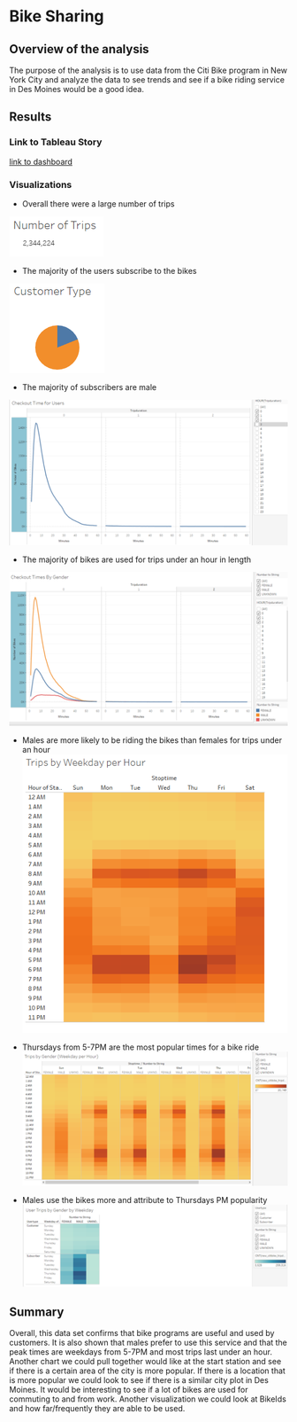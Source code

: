 # Bike Sharing
## Overview of the analysis
The purpose of the analysis is to use data from the Citi Bike program in New York City and analyze the data to see trends and see if a bike riding service in Des Moines would be a good idea.

## Results
### Link to Tableau Story
[link to dashboard](https://public.tableau.com/app/profile/morgan.melnick/viz/BikeSharing_16277415866980/Story1?publish=yes)

### Visualizations 

- Overall there were a large number of trips

![Chart1](Chart6.PNG) 

- The majority of the users subscribe to the bikes

![Chart1](Chart7.PNG) 

- The majority of subscribers are male

![Chart1](Chart1.PNG) 

- The majority of bikes are used for trips under an hour in length

![2](Chart2.PNG) 

- Males are more likely to be riding the bikes than females for trips under an hour
![3](Chart3.PNG) 

- Thursdays from 5-7PM are the most popular times for a bike ride
![4](Chart4.PNG) 

- Males use the bikes more and attribute to Thursdays PM popularity 
![5](Chart5.PNG) 

## Summary
Overall, this data set confirms that bike programs are useful and used by customers. It is also shown that males prefer to use this service and that the peak times are weekdays from 5-7PM and most trips last under an hour. Another chart we could pull together would like at the start station and see if there is a certain area of the city is more popular. If there is a location that is more popular we could look to see if there is a similar city plot in Des Moines. It would be interesting to see if a lot of bikes are used for commuting to and from work. Another visualization we could look at BikeIds and how far/frequently they are able to be used. 
